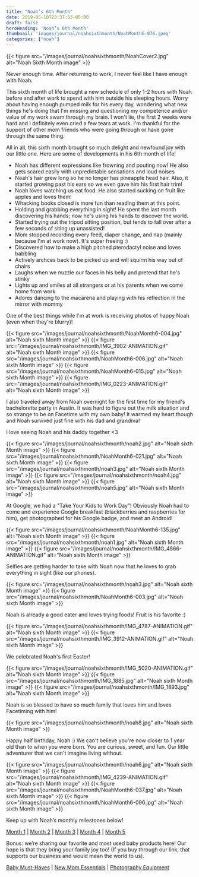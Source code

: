```yaml
---
title: "Noah’s 6th Month"
date: 2019-05-10T23:37:53-05:00
draft: false
heroHeading: 'Noah’s 6th Month'
thumbnail: 'images/journal/noahsixthmonth/NoahMonth6-076.jpeg'
categories: ["noah"]
---
```


{{< figure src="/images/journal/noahsixthmonth/NoahCover2.jpg" alt="Noah Sixth Month image" >}}

Never enough time. After returning to work, I never feel like I have enough with Noah. 

This sixth month of life brought a new schedule of only 1-2 hours with Noah before and after work to spend with him outside his sleeping hours. Worry about having enough pumped milk for his every day, wondering what new things he's doing that I'm missing and questioning my competence and/or value of my work swam through my brain. I won't lie, the first 2 weeks were hard and I definitely even cried a few tears at work. I'm thankful for the support of other mom friends who were going through or have gone through the same thing. 

All in all, this sixth month brought so much delight and newfound joy with our little one. Here are some of developments in his 6th month of life!

- Noah has different expressions like frowning and pouting now! He also gets scared easily with unpredictable sensations and loud noises
- Noah's hair grew long so he no longer has pineapple head hair. Also, it started growing past his ears so we even gave him his first hair trim!
- Noah loves watching us eat food. He also started sucking on fruit like apples and loves them!
- Whacking books closed is more fun than reading them at this point.
- Holding and grabbing everything in sight! He spent the last month discovering his hands; now he's using his hands to discover the world.
- Started trying out the tripod sitting position, but tends to fall over after a few seconds of siting up unassisted!
- Mom stopped recording every feed, diaper change, and nap (mainly because I'm at work now). It's super freeing :)
- Discovered how to make a high pitched pterodactyl noise and loves babbling
- Actively archces back to be picked up and will squirm his way out of chairs
- Laughs when we nuzzle our faces in his belly and pretend that he's stinky
- Lights up and smiles at all strangers or at his parents when we come home from work
- Adores dancing to the macarena and playing with his reflection in the mirror with mommy


One of the best things while I'm at work is receiving photos of happy Noah (even when they're blurry)!

{{< figure src="/images/journal/noahsixthmonth/NoahMonth6-004.jpg" alt="Noah sixth Month image" >}}
{{< figure src="/images/journal/noahsixthmonth/IMG_3902-ANIMATION.gif" alt="Noah sixth Month image" >}}
{{< figure src="/images/journal/noahsixthmonth/NoahMonth6-006.jpg" alt="Noah sixth Month image" >}}
{{< figure src="/images/journal/noahsixthmonth/NoahMonth6-015.jpg" alt="Noah sixth Month image" >}}
{{< figure src="/images/journal/noahsixthmonth/IMG_0223-ANIMATION.gif" alt="Noah sixth Month image" >}}

I also traveled away from Noah overnight for the first time for my friend's bachelorette party in Austin. It was hard to figure out the milk situation and so strange to be on Facetime with my own baby! It warmed my heart though and Noah survived just fine with his dad and grandma! 

I love seeing Noah and his daddy together <3 

{{< figure src="/images/journal/noahsixthmonth/noah2.jpg" alt="Noah sixth Month image" >}}
{{< figure src="/images/journal/noahsixthmonth/NoahMonth6-021.jpg" alt="Noah sixth Month image" >}}
{{< figure src="/images/journal/noahsixthmonth/noah3.jpg" alt="Noah sixth Month image" >}}
{{< figure src="/images/journal/noahsixthmonth/noah4.jpg" alt="Noah sixth Month image" >}}
{{< figure src="/images/journal/noahsixthmonth/noah5.jpg" alt="Noah sixth Month image" >}}

At Google, we had a "Take Your Kids to Work Day"! Obviously Noah had to come and experience Google breakfast (blackberries and raspberries for him), get photographed for his Google badge, and meet an Android!

{{< figure src="/images/journal/noahsixthmonth/NoahMonth6-135.jpg" alt="Noah sixth Month image" >}}
{{< figure src="/images/journal/noahsixthmonth/noah1.jpg" alt="Noah sixth Month image" >}}
{{< figure src="/images/journal/noahsixthmonth/IMG_4866-ANIMATION.gif" alt="Noah sixth Month image" >}}

Selfies are getting harder to take with Noah now that he loves to grab everything in sight (like our phones). 

{{< figure src="/images/journal/noahsixthmonth/noah3.jpg" alt="Noah sixth Month image" >}}
{{< figure src="/images/journal/noahsixthmonth/NoahMonth6-003.jpg" alt="Noah sixth Month image" >}}

Noah is already a good eater and loves trying foods! Fruit is his favorite :)

{{< figure src="/images/journal/noahsixthmonth/IMG_4787-ANIMATION.gif" alt="Noah sixth Month image" >}}
{{< figure src="/images/journal/noahsixthmonth/IMG_3912-ANIMATION.gif" alt="Noah sixth Month image" >}}

We celebrated Noah's first Easter!

{{< figure src="/images/journal/noahsixthmonth/IMG_5020-ANIMATION.gif" alt="Noah sixth Month image" >}}
{{< figure src="/images/journal/noahsixthmonth/IMG_1885.jpg" alt="Noah sixth Month image" >}}
{{< figure src="/images/journal/noahsixthmonth/IMG_1893.jpg" alt="Noah sixth Month image" >}}

Noah is so blessed to have so much family that loves him and loves Facetiming with him!

{{< figure src="/images/journal/noahsixthmonth/noah8.jpg" alt="Noah sixth Month image" >}}

Happy half birthday, Noah :) We can't believe you're now closer to 1 year old than to when you were born. You are curious, sweet, and fun. Our little adventurer that we can't imagine living without. 

{{< figure src="/images/journal/noahsixthmonth/noah6.jpg" alt="Noah sixth Month image" >}}
{{< figure src="/images/journal/noahsixthmonth/IMG_4239-ANIMATION.gif" alt="Noah sixth Month image" >}}
{{< figure src="/images/journal/noahsixthmonth/NoahMonth6-037.jpg" alt="Noah sixth Month image" >}}
{{< figure src="/images/journal/noahsixthmonth/NoahMonth6-096.jpg" alt="Noah sixth Month image" >}}

Keep up with Noah’s monthly milestones below!

[Month 1](/journal/first-month/) | [Month 2](/journal/second-month/) | [Month 3](/journal/third-month/) | [Month 4](/journal/fourth-month/) | [Month 5](/journal/fifth-month/)

Bonus: we’re sharing our favorite and most used baby products here! Our hope is that they bring your family joy too! (If you buy through our link, that supports our business and would mean the world to us). 

[Baby Must-Haves](https://kit.com/ivanasteven/our-baby-must-haves) | [New Mom Essentials](https://kit.com/ivanasteven/new-mom-essentials) | [Photography Equipment](https://kit.com/ivanasteven/photography-gear)